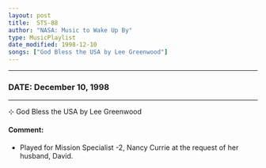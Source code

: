 ```yaml
---
layout: post
title:  STS-88
author: "NASA: Music to Wake Up By"
type: MusicPlaylist
date_modified: 1998-12-10
songs: ["God Bless the USA by Lee Greenwood"]
---
```


----
### DATE: December 10, 1998
----
⊹ God Bless the USA by Lee Greenwood

#### Comment:
* Played for Mission Specialist -2, Nancy Currie at the request of her husband, David.



<br/>
<center>
	<a target="_blank"
	   href="https://twitter.com/intent/tweet?hashtags=Space,NASA,Playlist,NASAWakeupCalls,SpaceProgram&text={{ page.author}}, '{{ page.songs.first }}' {{ page.title }}, {{ page.date | date: '%B %d, %Y' }}. {{ site.url }}{{ page.url }} @nasawakeupcalls">
	   <i class="fab fa-twitter" alt="Tweet this page" style="font-size: 1.3em;"></i>
	</a>
	&nbsp; 	<i class="fas fa-user-astronaut" style="font-size: 1.5em;"></i> &nbsp;
    <a type="amzn" search="'God Bless the USA by Lee Greenwood'" category="popular music">
        <i class="fab fa-amazon" style="font-size: 1.3em;"></i>
    </a>
</center>
